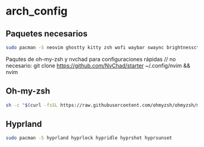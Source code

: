 # arch_config
## Paquetes necesarios
```sh
sudo pacman -S neovim ghostty kitty zsh wofi waybar swaync brightnessctl 
```

Paqutes de oh-my-zsh y nvchad para configuraciones rápidas
// no necesario: git clone https://github.com/NvChad/starter ~/.config/nvim && nvim
## Oh-my-zsh
```sh
sh -c "$(curl -fsSL https://raw.githubusercontent.com/ohmyzsh/ohmyzsh/master/tools/install.sh)"
```

## Hyprland
```sh
sudo pacman -S hyprland hyprlock hypridle hyprshot hyprsunset
```

